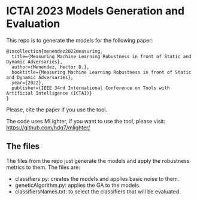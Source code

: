 # ICTAI 2023 Models Generation and Evaluation

This repo is to generate the models for the following paper:
```
@incollection{menendez2022measuring,
  title={Measuring Machine Learning Robustness in front of Static and Dynamic Adversaries},
  author={Menendez, Hector D.},
  booktitle={Measuring Machine Learning Robustness in front of Static and Dynamic Adversaries},
  year={2022},
  publisher={IEEE 34rd International Conference on Tools with Artificial Intelligence (ICTAI)}
}
```
Please, cite the paper if you use the tool.

The code uses MLighter, if you want to use the tool, please visit:
https://github.com/hdg7/mlighter/

## The files

The files from the repo just generate the models and apply the robustness metrics to them. The files are:

* classifiers.py: creates the models and applies basic noise to them.
* geneticAlgorithm.py: applies the GA to the models.
* classifiersNames.txt: to select the classifiers that will be evaluated.

